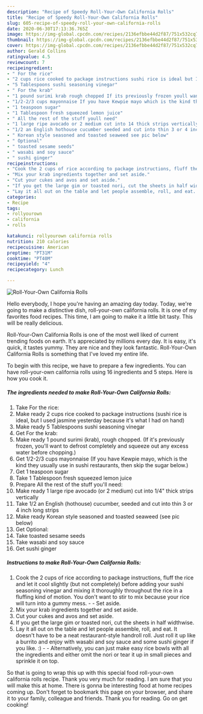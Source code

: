 ```yaml
---
description: "Recipe of Speedy Roll-Your-Own California Rolls"
title: "Recipe of Speedy Roll-Your-Own California Rolls"
slug: 605-recipe-of-speedy-roll-your-own-california-rolls
date: 2020-06-30T17:13:36.765Z
image: https://img-global.cpcdn.com/recipes/2136efbbe44d2f87/751x532cq70/roll-your-own-california-rolls-recipe-main-photo.jpg
thumbnail: https://img-global.cpcdn.com/recipes/2136efbbe44d2f87/751x532cq70/roll-your-own-california-rolls-recipe-main-photo.jpg
cover: https://img-global.cpcdn.com/recipes/2136efbbe44d2f87/751x532cq70/roll-your-own-california-rolls-recipe-main-photo.jpg
author: Gerald Collins
ratingvalue: 4.5
reviewcount: 7
recipeingredient:
- " For the rice"
- "2 cups rice cooked to package instructions sushi rice is ideal but I used jasmine yesterday because its what I had on hand"
- "5 Tablespoons sushi seasoning vinegar"
- " For the krab"
- "1 pound surimi krab rough chopped If its previously frozen youll want to defrost completely and squeeze out any excess water before chopping"
- "1/2-2/3 cups mayonnaise If you have Kewpie mayo which is the kind they usually use in sushi restaurants then skip the sugar below"
- "1 teaspoon sugar"
- "1 Tablespoon fresh squeezed lemon juice"
- " All the rest of the stuff youll need"
- "1 large ripe avocado or 2 medium cut into 14 thick strips vertically"
- "1/2 an English hothouse cucumber seeded and cut into thin 3 or 4 inch long strips"
- " Korean style seasoned and toasted seaweed see pic below"
- " Optional"
- " toasted sesame seeds"
- " wasabi and soy sauce"
- " sushi ginger"
recipeinstructions:
- "Cook the 2 cups of rice according to package instructions, fluff the rice and let it cool slightly (but not completely) before adding your sushi seasoning vinegar and mixing it thoroughly throughout the rice in a fluffing kind of motion. You don&#39;t want to stir to mix because your rice will turn into a gummy mess.  Set aside."
- "Mix your krab ingredients together and set aside."
- "Cut your cukes and avos and set aside."
- "If you get the large gim or toasted nori, cut the sheets in half widthwise."
- "Lay it all out on the table and let people assemble, roll, and eat. It doesn&#39;t have to be a neat restaurant-style handroll roll. Just roll it up like a burrito and enjoy with wasabi and soy sauce and some sushi ginger if you like. :)  Alternatively, you can just make easy rice bowls with all the ingredients and either omit the nori or tear it up in small pieces and sprinkle it on top."
categories:
- Recipe
tags:
- rollyourown
- california
- rolls

katakunci: rollyourown california rolls 
nutrition: 210 calories
recipecuisine: American
preptime: "PT31M"
cooktime: "PT40M"
recipeyield: "4"
recipecategory: Lunch

---
```



![Roll-Your-Own California Rolls](https://img-global.cpcdn.com/recipes/2136efbbe44d2f87/751x532cq70/roll-your-own-california-rolls-recipe-main-photo.jpg)

Hello everybody, I hope you're having an amazing day today. Today, we're going to make a distinctive dish, roll-your-own california rolls. It is one of my favorites food recipes. This time, I am going to make it a little bit tasty. This will be really delicious.

Roll-Your-Own California Rolls is one of the most well liked of current trending foods on earth. It's appreciated by millions every day. It is easy, it's quick, it tastes yummy. They are nice and they look fantastic. Roll-Your-Own California Rolls is something that I've loved my entire life.




To begin with this recipe, we have to prepare a few ingredients. You can have roll-your-own california rolls using 16 ingredients and 5 steps. Here is how you cook it.

<!--inarticleads1-->

##### The ingredients needed to make Roll-Your-Own California Rolls:

1. Take  For the rice:
1. Make ready 2 cups rice cooked to package instructions (sushi rice is ideal, but I used jasmine yesterday because it&#39;s what I had on hand)
1. Make ready 5 Tablespoons sushi seasoning vinegar
1. Get  For the krab:
1. Make ready 1 pound surimi (krab), rough chopped. (If it&#39;s previously frozen, you&#39;ll want to defrost completely and squeeze out any excess water before chopping.)
1. Get 1/2-2/3 cups mayonnaise (If you have Kewpie mayo, which is the kind they usually use in sushi restaurants, then skip the sugar below.)
1. Get 1 teaspoon sugar
1. Take 1 Tablespoon fresh squeezed lemon juice
1. Prepare  All the rest of the stuff you&#39;ll need:
1. Make ready 1 large ripe avocado (or 2 medium) cut into 1/4&#34; thick strips vertically
1. Take 1/2 an English (hothouse) cucumber, seeded and cut into thin 3 or 4 inch long strips
1. Make ready  Korean style seasoned and toasted seaweed (see pic below)
1. Get  Optional:
1. Take  toasted sesame seeds
1. Take  wasabi and soy sauce
1. Get  sushi ginger




<!--inarticleads2-->

##### Instructions to make Roll-Your-Own California Rolls:

1. Cook the 2 cups of rice according to package instructions, fluff the rice and let it cool slightly (but not completely) before adding your sushi seasoning vinegar and mixing it thoroughly throughout the rice in a fluffing kind of motion. You don&#39;t want to stir to mix because your rice will turn into a gummy mess. -  - Set aside.
1. Mix your krab ingredients together and set aside.
1. Cut your cukes and avos and set aside.
1. If you get the large gim or toasted nori, cut the sheets in half widthwise.
1. Lay it all out on the table and let people assemble, roll, and eat. It doesn&#39;t have to be a neat restaurant-style handroll roll. Just roll it up like a burrito and enjoy with wasabi and soy sauce and some sushi ginger if you like. :) -  - Alternatively, you can just make easy rice bowls with all the ingredients and either omit the nori or tear it up in small pieces and sprinkle it on top.




So that is going to wrap this up with this special food roll-your-own california rolls recipe. Thank you very much for reading. I am sure that you will make this at home. There is gonna be interesting food at home recipes coming up. Don't forget to bookmark this page on your browser, and share it to your family, colleague and friends. Thank you for reading. Go on get cooking!
